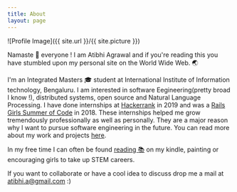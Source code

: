 ```yaml
---
title: About
layout: page
---
```

![Profile Image]({{ site.url }}/{{ site.picture }})

Namaste :pray: everyone !
I am Atibhi Agrawal and if you're reading this you have stumbled upon my personal site on the World Wide Web. :earth_asia:

I'm an Integrated Masters :mortar_board: student at International Institute of Information technology, Bengaluru. I am interested in software Eegineering(pretty broad I know !), distributed systems, open source and Natural Language Processing.
I have done internships at [Hackerrank](https://www.hackerrank.com/) in 2019 and was a [Rails Girls Summer of Code](https://railsgirlssummerofcode.org/blog/2018-07-30-introducing-team-rubies) in 2018. These internships helped me grow tremendously professionally as well as personally. They are a major reason why I want to pursue software engineering in the future. You can read more about my work and projects [here](http://linkedin.com/in/atibhi-agrawal-267525149/).

<!-- #### Causes I feel strongly about

- __Mental Health__ - Mental health is still a taboo in India.The need for counseling and therapy is looked upon as a weakness. It becomes difficult for a person with a history of mental illness to lead a normal life, socially and professionally. Even colleges do not give access to professional counsellors for their students, making youth extremely vulnerable. During the summer of 2017, I volunteered at a [non-profit organization](http://shishusarothi.org/) that works in the area of early intervention and rehabilitation, education, livelihoods, advocacy, and awareness as well as protection of rights and legal aid for children and persons with disabilities in North East India. I worked with kids who had physical and mental health issues. That was extremely fulfilling for me and motivates me to keep working towards improving mental health. Moreover, the organization that I worked with in Rails Girls Summer of Code was [if-me.org.](https://www.if-me.org/) It is a community for mental health experiences. One of the main reasons why I wanted to work for if-me is because I wanted to destigmatize mental health issues. I built a Reporting and Blocking feature for the community.

- __Women in Tech__ -  I also have a vision of having more underrepresented communities in tech and work strongly towards that. In the year 2018, there were only two females from my college to have ever taken part in any Open Source programs. I wanted to change that and started the Lean In Chapter IIITB. As the founder of this chapter, I have conducted various workshops for freshman and sophomore students. Workshops range from Hacktoberfest workshops to helping them get into open source programs. The best part is that in just a span of three months I was able to increase the number of girls from 2 to 10 ! Yes, this year 10 freshman girls have been selected for Girlscript Summer of Code.  -->

In my free time I can often be found [reading :books:](https://www.goodreads.com/user/show/74108752-atibhi-agrawal) on my kindle, painting or encouraging girls to take up STEM careers. 

If you want to collaborate or have a cool idea to discuss drop me a mail at atibhi.a@gmail.com :) 
